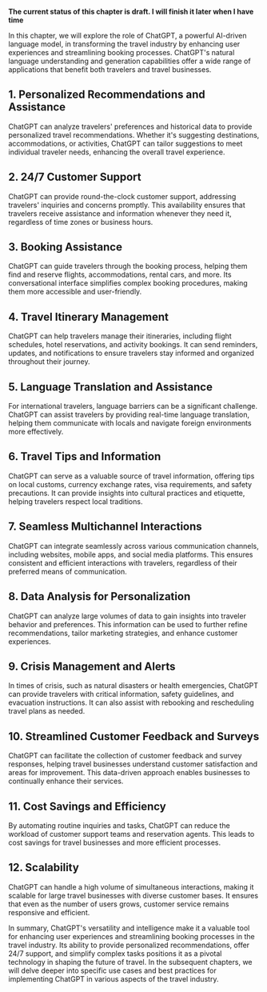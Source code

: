 **The current status of this chapter is draft. I will finish it later when I have time**

In this chapter, we will explore the role of ChatGPT, a powerful AI-driven language model, in transforming the travel industry by enhancing user experiences and streamlining booking processes. ChatGPT's natural language understanding and generation capabilities offer a wide range of applications that benefit both travelers and travel businesses.

**1. Personalized Recommendations and Assistance**
--------------------------------------------------

ChatGPT can analyze travelers' preferences and historical data to provide personalized travel recommendations. Whether it's suggesting destinations, accommodations, or activities, ChatGPT can tailor suggestions to meet individual traveler needs, enhancing the overall travel experience.

**2. 24/7 Customer Support**
----------------------------

ChatGPT can provide round-the-clock customer support, addressing travelers' inquiries and concerns promptly. This availability ensures that travelers receive assistance and information whenever they need it, regardless of time zones or business hours.

**3. Booking Assistance**
-------------------------

ChatGPT can guide travelers through the booking process, helping them find and reserve flights, accommodations, rental cars, and more. Its conversational interface simplifies complex booking procedures, making them more accessible and user-friendly.

**4. Travel Itinerary Management**
----------------------------------

ChatGPT can help travelers manage their itineraries, including flight schedules, hotel reservations, and activity bookings. It can send reminders, updates, and notifications to ensure travelers stay informed and organized throughout their journey.

**5. Language Translation and Assistance**
------------------------------------------

For international travelers, language barriers can be a significant challenge. ChatGPT can assist travelers by providing real-time language translation, helping them communicate with locals and navigate foreign environments more effectively.

**6. Travel Tips and Information**
----------------------------------

ChatGPT can serve as a valuable source of travel information, offering tips on local customs, currency exchange rates, visa requirements, and safety precautions. It can provide insights into cultural practices and etiquette, helping travelers respect local traditions.

**7. Seamless Multichannel Interactions**
-----------------------------------------

ChatGPT can integrate seamlessly across various communication channels, including websites, mobile apps, and social media platforms. This ensures consistent and efficient interactions with travelers, regardless of their preferred means of communication.

**8. Data Analysis for Personalization**
----------------------------------------

ChatGPT can analyze large volumes of data to gain insights into traveler behavior and preferences. This information can be used to further refine recommendations, tailor marketing strategies, and enhance customer experiences.

**9. Crisis Management and Alerts**
-----------------------------------

In times of crisis, such as natural disasters or health emergencies, ChatGPT can provide travelers with critical information, safety guidelines, and evacuation instructions. It can also assist with rebooking and rescheduling travel plans as needed.

**10. Streamlined Customer Feedback and Surveys**
-------------------------------------------------

ChatGPT can facilitate the collection of customer feedback and survey responses, helping travel businesses understand customer satisfaction and areas for improvement. This data-driven approach enables businesses to continually enhance their services.

**11. Cost Savings and Efficiency**
-----------------------------------

By automating routine inquiries and tasks, ChatGPT can reduce the workload of customer support teams and reservation agents. This leads to cost savings for travel businesses and more efficient processes.

**12. Scalability**
-------------------

ChatGPT can handle a high volume of simultaneous interactions, making it scalable for large travel businesses with diverse customer bases. It ensures that even as the number of users grows, customer service remains responsive and efficient.

In summary, ChatGPT's versatility and intelligence make it a valuable tool for enhancing user experiences and streamlining booking processes in the travel industry. Its ability to provide personalized recommendations, offer 24/7 support, and simplify complex tasks positions it as a pivotal technology in shaping the future of travel. In the subsequent chapters, we will delve deeper into specific use cases and best practices for implementing ChatGPT in various aspects of the travel industry.
